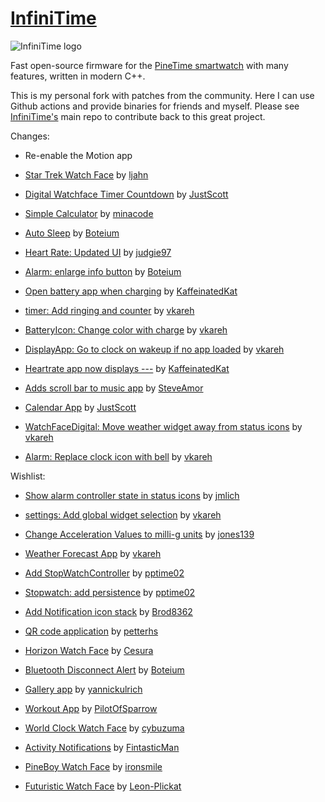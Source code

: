 # [InfiniTime](https://github.com/InfiniTimeOrg/InfiniTime)

![InfiniTime logo](doc/logo/infinitime-logo-small.jpg "InfiniTime Logo")

Fast open-source firmware for the [PineTime smartwatch](https://www.pine64.org/pinetime/) with many features, written in modern C++.

This is my personal fork with patches from the community. Here I can use Github actions and provide binaries for friends and myself. Please see [InfiniTime's](https://github.com/InfiniTimeOrg/InfiniTime) main repo to contribute back to this great project.

Changes:

- Re-enable the Motion app

- [Star Trek Watch Face](https://github.com/InfiniTimeOrg/InfiniTime/pull/1462) by [ljahn](https://github.com/ljahn)

- [Digital Watchface Timer Countdown](https://github.com/InfiniTimeOrg/InfiniTime/pull/1967) by [JustScott](https://github.com/JustScott)

- [Simple Calculator](https://github.com/InfiniTimeOrg/InfiniTime/pull/1483) by [minacode](https://github.com/minacode)

- [Auto Sleep](https://github.com/InfiniTimeOrg/InfiniTime/pull/1461) by [Boteium](https://github.com/Boteium)

- [Heart Rate: Updated UI](https://github.com/InfiniTimeOrg/InfiniTime/pull/1828) by [judgie97](https://github.com/judgie97)

- [Alarm: enlarge info button](https://github.com/InfiniTimeOrg/InfiniTime/pull/1769) by [Boteium](https://github.com/Boteium)

- [Open battery app when charging](https://github.com/InfiniTimeOrg/InfiniTime/pull/1876) by [KaffeinatedKat](https://github.com/KaffeinatedKat)

- [timer: Add ringing and counter](https://github.com/InfiniTimeOrg/InfiniTime/pull/1971) by [vkareh](https://github.com/vkareh)

- [BatteryIcon: Change color with charge](https://github.com/InfiniTimeOrg/InfiniTime/pull/1964) by [vkareh](https://github.com/vkareh)

- [DisplayApp: Go to clock on wakeup if no app loaded](https://github.com/InfiniTimeOrg/InfiniTime/pull/1980) by [vkareh](https://github.com/vkareh)

- [Heartrate app now displays ---](https://github.com/InfiniTimeOrg/InfiniTime/pull/1887) by [KaffeinatedKat](https://github.com/KaffeinatedKat)

- [Adds scroll bar to music app](https://github.com/InfiniTimeOrg/InfiniTime/pull/1875) by [SteveAmor](https://github.com/SteveAmor)

- [Calendar App](https://github.com/InfiniTimeOrg/InfiniTime/pull/1958) by [JustScott](https://github.com/JustScott)

- [WatchFaceDigital: Move weather widget away from status icons](https://github.com/InfiniTimeOrg/InfiniTime/pull/1998) by [vkareh](https://github.com/vkareh)

- [Alarm: Replace clock icon with bell](https://github.com/InfiniTimeOrg/InfiniTime/pull/1996) by [vkareh](https://github.com/vkareh)

Wishlist:

- [Show alarm controller state in status icons](https://github.com/InfiniTimeOrg/InfiniTime/pull/1884) by [jmlich](https://github.com/jmlich)

- [settings: Add global widget selection](https://github.com/InfiniTimeOrg/InfiniTime/pull/1959) by [vkareh](https://github.com/vkareh)

- [Change Acceleration Values to milli-g units](https://github.com/InfiniTimeOrg/InfiniTime/pull/1950) by [jones139](https://github.com/jones139)

- [Weather Forecast App](https://github.com/InfiniTimeOrg/InfiniTime/pull/1995) by [vkareh](https://github.com/vkareh)

- [Add StopWatchController](https://github.com/InfiniTimeOrg/InfiniSim/pull/75) by [pptime02](https://github.com/pptime02)

- [Stopwatch: add persistence](https://github.com/InfiniTimeOrg/InfiniTime/pull/1410) by [pptime02](https://github.com/pptime02)

- [Add Notification icon stack](https://github.com/InfiniTimeOrg/InfiniTime/pull/1697) by [Brod8362](https://github.com/Brod8362)

- [QR code application](https://github.com/InfiniTimeOrg/InfiniTime/pull/181) by [petterhs](https://github.com/petterhs)

- [Horizon Watch Face](https://github.com/InfiniTimeOrg/InfiniTime/pull/1396) by [Cesura](https://github.com/Cesura)

- [Bluetooth Disconnect Alert](https://github.com/InfiniTimeOrg/InfiniTime/pull/1442) by [Boteium](https://github.com/Boteium)

- [Gallery app](https://github.com/InfiniTimeOrg/InfiniTime/pull/1384) by [yannickulrich](https://github.com/yannickulrich)

- [Workout App](https://github.com/InfiniTimeOrg/InfiniTime/pull/1007) by [PilotOfSparrow](https://github.com/PilotOfSparrow)

- [World Clock Watch Face](https://github.com/InfiniTimeOrg/InfiniTime/pull/1454) by [cybuzuma](https://github.com/cybuzuma)

- [Activity Notifications](https://github.com/InfiniTimeOrg/InfiniTime/pull/1675) by [FintasticMan](https://github.com/FintasticMan)

- [PineBoy Watch Face](https://github.com/InfiniTimeOrg/InfiniTime/pull/1750) by [ironsmile](https://github.com/ironsmile)

- [Futuristic Watch Face](https://github.com/InfiniTimeOrg/InfiniTime/pull/1548) by [Leon-Plickat](https://github.com/Leon-Plickat)